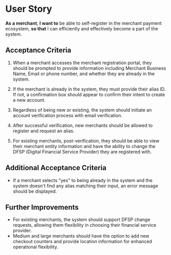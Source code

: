 # User Story
**As a merchant**, **I want to** be able to self-register in the merchant payment ecosystem, **so that** I can efficiently and effectively become a part of the system.
 
## Acceptance Criteria

1. When a merchant accesses the merchant registration portal, they should be prompted to provide information including Merchant Business Name, Email or phone number, and whether they are already in the system.
 
2. If the merchant is already in the system, they must provide their alias ID. If not, a confirmation box should appear to confirm their intent to create a new account.
 
3. Regardless of being new or existing, the system should initiate an account verification process with email verification.
 
4. After successful verification, new merchants should be allowed to register and request an alias.
 
5. For existing merchants, post-verification, they should be able to view their merchant entity information and have the ability to change the DFSP (Digital Financial Service Provider) they are registered with.
 
## Additional Acceptance Criteria
- If a merchant selects "yes" to being already in the system and the system doesn't find any alias matching their input, an error message should be displayed.
 
## Further Improvements
- For existing merchants, the system should support DFSP change requests, allowing them flexibility in choosing their financial service provider.
- Medium and large merchants should have the option to add new checkout counters and provide location information for enhanced operational flexibility.
